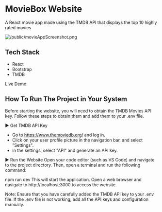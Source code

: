 # MovieBox Website
A React movie app made using the TMDB API that displays the top 10 highly rated movies

![/public/movieAppScreenshot.png](MovieBox)

## Tech Stack
- React
- Bootstrap
- TMDB

Live Demo: 

## How To Run The Project in Your System
Before starting the website, you will need to obtain the TMDB Movies API key. Follow these steps to obtain them and add them to your .env file.

▶️ Get TMDB API Key
- Go to https://www.themoviedb.org/ and log in.
- Click on your user profile picture in the navigation bar, and select "Settings".
- In the settings, select "API" and generate an API key.

▶️ Run the Website
Open your code editor (such as VS Code) and navigate to the project directory. Then, open a terminal and run the following command:

npm run dev
This will start the application. Open a web browser and navigate to http://localhost:3000 to access the website.

Note: Ensure that you have carefully added the TMDB API key to your .env file. If the .env file is not working, add all the API keys and configuration manually.